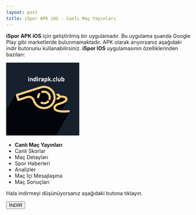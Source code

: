 ```yaml
---
layout: post
title: iSpor APK iOS - Canlı Maç Yayınları
---
```


<p><strong>iSpor APK iOS</strong> için geliştirilmiş bir uygulamadır. Bu uygulama şuanda Google Play gibi marketlerde bulunmamaktadır. APK olarak arıyorsanız aşağıdaki indir butonunu kullanabilirsiniz. <strong>iSpor IOS</strong> uygulamasının özelliklerinden bazıları:</p>

<img src="/images/a10VGR.png" alt="iSpor apk ios" width="200px"/>
<ul>
<li><strong>Canlı Maç Yayınları</strong></li>
<li>Canlı Skorlar</li>
<li>Maç Detayları</li>
<li>Spor Haberleri</li>
<li>Analizler</li>
<li>Maç İçi Mesajlaşma</li>
<li>Maç Sonuçları</li>
</ul>

<p>Hala indirmeyi düşünüyorsanız aşağıdaki butona tıklayın.</p>

<a href="/" target="_blank"><button class="button3">İNDİR</button></a>

